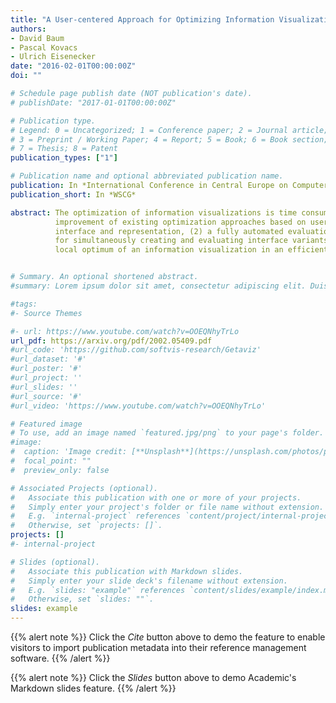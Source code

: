 ```yaml
---
title: "A User-centered Approach for Optimizing Information Visualizations"
authors:
- David Baum
- Pascal Kovacs
- Ulrich Eisenecker
date: "2016-02-01T00:00:00Z"
doi: ""

# Schedule page publish date (NOT publication's date).
# publishDate: "2017-01-01T00:00:00Z"

# Publication type.
# Legend: 0 = Uncategorized; 1 = Conference paper; 2 = Journal article;
# 3 = Preprint / Working Paper; 4 = Report; 5 = Book; 6 = Book section;
# 7 = Thesis; 8 = Patent
publication_types: ["1"]

# Publication name and optional abbreviated publication name.
publication: In *International Conference in Central Europe on Computer Graphics, Visualization and Computer Vision*
publication_short: In *WSCG*

abstract: The optimization of information visualizations is time consuming and expensive. To reduce this we propose an
          improvement of existing optimization approaches based on user-centered design, focusing on readability, comprehensibility, and user satisfaction as optimization goals. The changes comprise (1) a separate optimization of user
          interface and representation, (2) a fully automated evaluation of the representation, and (3) qualitative user studies
          for simultaneously creating and evaluating interface variants. On the basis of these results we are able to find a
          local optimum of an information visualization in an efficient way.


# Summary. An optional shortened abstract.
#summary: Lorem ipsum dolor sit amet, consectetur adipiscing elit. Duis posuere tellus ac convallis placerat. Proin tincidunt magna sed ex sollicitudin condimentum.

#tags:
#- Source Themes

#- url: https://www.youtube.com/watch?v=OOEQNhyTrLo
url_pdf: https://arxiv.org/pdf/2002.05409.pdf
#url_code: 'https://github.com/softvis-research/Getaviz'
#url_dataset: '#'
#url_poster: '#'
#url_project: ''
#url_slides: ''
#url_source: '#'
#url_video: 'https://www.youtube.com/watch?v=OOEQNhyTrLo'

# Featured image
# To use, add an image named `featured.jpg/png` to your page's folder. 
#image:
#  caption: 'Image credit: [**Unsplash**](https://unsplash.com/photos/pLCdAaMFLTE)'
#  focal_point: ""
#  preview_only: false

# Associated Projects (optional).
#   Associate this publication with one or more of your projects.
#   Simply enter your project's folder or file name without extension.
#   E.g. `internal-project` references `content/project/internal-project/index.md`.
#   Otherwise, set `projects: []`.
projects: []
#- internal-project

# Slides (optional).
#   Associate this publication with Markdown slides.
#   Simply enter your slide deck's filename without extension.
#   E.g. `slides: "example"` references `content/slides/example/index.md`.
#   Otherwise, set `slides: ""`.
slides: example
---
```


{{% alert note %}}
Click the *Cite* button above to demo the feature to enable visitors to import publication metadata into their reference management software.
{{% /alert %}}

{{% alert note %}}
Click the *Slides* button above to demo Academic's Markdown slides feature.
{{% /alert %}}

